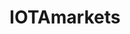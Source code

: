 ---
title: IOTAmarkets
crosslinks:
- iotaTipBot
- Iota
- CryptoCurrency
- ethtrader
- u_imguralbumbot
- autotldr
- Bitcoin
- youtubot
- NoFap
- bitfinex
- BitcoinMarkets
- IOTAFaucet
- centra_tech
- conlangs
- litecoin
- ethereum
- xkcd
- AMA
- NEO
- CryptoMarkets
---